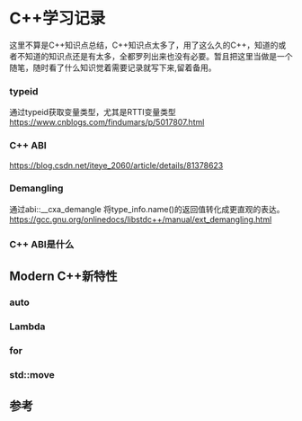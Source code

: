 # C++学习记录
这里不算是C++知识点总结，C++知识点太多了，用了这么久的C++，知道的或者不知道的知识点还是有太多，全都罗列出来也没有必要。暂且把这里当做是一个随笔，随时看了什么知识觉着需要记录就写下来,留着备用。

### typeid
通过typeid获取变量类型，尤其是RTTI变量类型
https://www.cnblogs.com/findumars/p/5017807.html

### C++ ABI
https://blog.csdn.net/iteye_2060/article/details/81378623

### Demangling
通过abi::__cxa_demangle 将type_info.name()的返回值转化成更直观的表达。
https://gcc.gnu.org/onlinedocs/libstdc++/manual/ext_demangling.html

### C++ ABI是什么

## Modern C++新特性
### auto

### Lambda

### for

### std::move

## 参考

